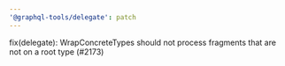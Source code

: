 ```yaml
---
'@graphql-tools/delegate': patch
---
```


fix(delegate): WrapConcreteTypes should not process fragments that are not on a root type (#2173)
